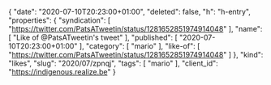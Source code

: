 {
  "date": "2020-07-10T20:23:00+01:00",
  "deleted": false,
  "h": "h-entry",
  "properties": {
    "syndication": [
      "https://twitter.com/PatsATweetin/status/1281652851974914048"
    ],
    "name": [
      "Like of @PatsATweetin's tweet"
    ],
    "published": [
      "2020-07-10T20:23:00+01:00"
    ],
    "category": [
      "mario"
    ],
    "like-of": [
      "https://twitter.com/PatsATweetin/status/1281652851974914048"
    ]
  },
  "kind": "likes",
  "slug": "2020/07/zpnqj",
  "tags": [
    "mario"
  ],
  "client_id": "https://indigenous.realize.be"
}
